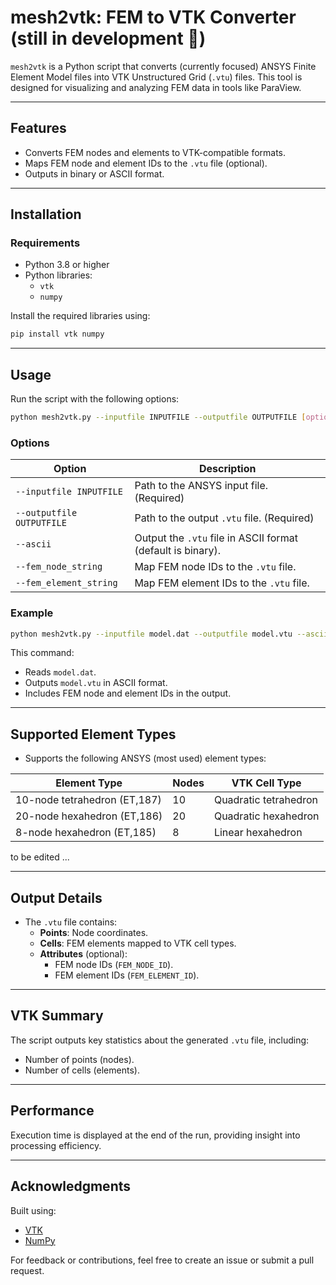 
# **mesh2vtk: FEM to VTK Converter** (still in development 🚧)

`mesh2vtk` is a Python script that converts (currently focused) ANSYS Finite Element Model files into VTK Unstructured Grid (`.vtu`) files. This tool is designed for visualizing and analyzing FEM data in tools like ParaView.

---

## **Features**
- Converts FEM nodes and elements to VTK-compatible formats.
- Maps FEM node and element IDs to the `.vtu` file (optional).
- Outputs in binary or ASCII format.

---

## **Installation**

### **Requirements**
- Python 3.8 or higher
- Python libraries:
  - `vtk`
  - `numpy`

Install the required libraries using:

```bash
pip install vtk numpy
```

---

## **Usage**

Run the script with the following options:

```bash
python mesh2vtk.py --inputfile INPUTFILE --outputfile OUTPUTFILE [options]
```

### **Options**
| **Option**                | **Description**                                                                 |
|---------------------------|---------------------------------------------------------------------------------|
| `--inputfile INPUTFILE`   | Path to the ANSYS input file. (Required)                                        |
| `--outputfile OUTPUTFILE` | Path to the output `.vtu` file. (Required)                                      |
| `--ascii`                 | Output the `.vtu` file in ASCII format (default is binary).                     |
| `--fem_node_string`       | Map FEM node IDs to the `.vtu` file.                                            |
| `--fem_element_string`    | Map FEM element IDs to the `.vtu` file.                                         |

### **Example**

```bash
python mesh2vtk.py --inputfile model.dat --outputfile model.vtu --ascii --fem_node_string --fem_element_string
```

This command:
- Reads `model.dat`.
- Outputs `model.vtu` in ASCII format.
- Includes FEM node and element IDs in the output.

---

## **Supported Element Types**

- Supports the following ANSYS (most used) element types:


| **Element Type**             | **Nodes** | **VTK Cell Type**        |
|-------------------------------|-----------|--------------------------|
| 10-node tetrahedron (ET,187) | 10        | Quadratic tetrahedron    |
| 20-node hexahedron (ET,186)  | 20        | Quadratic hexahedron     |
| 8-node hexahedron (ET,185)  | 8        | Linear hexahedron     |

to be edited ...

---

## **Output Details**

- The `.vtu` file contains:
  - **Points**: Node coordinates.
  - **Cells**: FEM elements mapped to VTK cell types.
  - **Attributes** (optional):
    - FEM node IDs (`FEM_NODE_ID`).
    - FEM element IDs (`FEM_ELEMENT_ID`).

---

## **VTK Summary**

The script outputs key statistics about the generated `.vtu` file, including:
- Number of points (nodes).
- Number of cells (elements).

---

## **Performance**
Execution time is displayed at the end of the run, providing insight into processing efficiency.

---

## **Acknowledgments**
Built using:
- [VTK](https://vtk.org/)
- [NumPy](https://numpy.org/)

For feedback or contributions, feel free to create an issue or submit a pull request.
